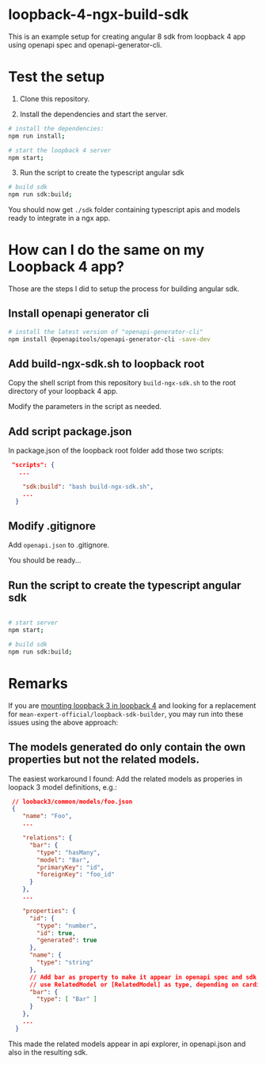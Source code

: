 # loopback-4-ngx-build-sdk

This is an example setup for creating angular 8 sdk from loopback 4 app using openapi spec and openapi-generator-cli.

# Test the setup

1. Clone this repository.

2. Install the dependencies and start the server.

```sh
# install the dependencies:
npm run install;

# start the loopback 4 server
npm start;
```

3. Run the script to create the typescript angular sdk

```sh
# build sdk
npm run sdk:build;

```

You should now get `./sdk` folder containing typescript apis and models ready
to integrate in a ngx app.

# How can I do the same on my Loopback 4 app?

Those are the steps I did to setup the process for building angular sdk.

## Install openapi generator cli

```sh
# install the latest version of "openapi-generator-cli"
npm install @openapitools/openapi-generator-cli -save-dev
```

## Add build-ngx-sdk.sh to loopback root

Copy the shell script from this repository `build-ngx-sdk.sh` to the root directory of your loopback 4 app.

Modify the parameters in the script as needed.

## Add script package.json

In package.json of the loopback root folder add those two scripts:

```json
 "scripts": {
   ...

    "sdk:build": "bash build-ngx-sdk.sh",
    ...
  }
```

## Modify .gitignore

Add `openapi.json` to .gitignore.

You should be ready...

## Run the script to create the typescript angular sdk

```sh

# start server
npm start;

# build sdk
npm run sdk:build;

```

# Remarks

If you are [mounting loopback 3 in loopback 4](https://loopback.io/doc/en/lb4/migration-mounting-lb3app.html) and looking for a replacement for `mean-expert-official/loopback-sdk-builder`, you may run into these issues using the above approach:

## The models generated do only contain the own properties but not the related models.

The easiest workaround I found: Add the related models as properies in loopack 3 model definitions, e.g.:

```json
 // looback3/common/models/foo.json
 {
    "name": "Foo",
    ...

    "relations": {
      "bar": {
        "type": "hasMany",
        "model": "Bar",
        "primaryKey": "id",
        "foreignKey": "foo_id"
      }
    },
    ...

    "properties": {
      "id": {
        "type": "number",
        "id": true,
        "generated": true
      },
      "name": {
        "type": "string"
      },
      // Add bar as property to make it appear in openapi spec and sdk !!
      // use RelatedModel or [RelatedModel] as type, depending on cardinality
      "bar": {
        "type": [ "Bar" ]
      }
    },
    ...
  }

```

This made the related models appear in api explorer, in openapi.json and also in the resulting sdk.
